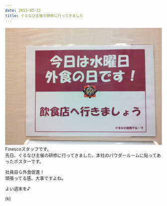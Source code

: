 ```yaml
---
date: 2013-05-22
title: ぐるなび主催の研修に行ってきました
---
```




![](/images/uploads/20130524finesco_orig.jpg)Finescoスタッフです。  
先日、ぐるなび主催の研修に行ってきました。本社のパウダールームに貼ってあったポスターです。  
<!--more-->
社員自ら外食促進！  
頑張ってる感、大事ですよね。  
  
よい週末を♪  
  
(k)
